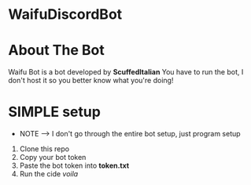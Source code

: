 # WaifuDiscordBot
# About The Bot
Waifu Bot is a bot developed by **ScuffedItalian**
You have to run the bot, I don't host it so you better know what you're doing!

# SIMPLE setup
* NOTE --> I don't go through the entire bot setup, just program setup
1. Clone this repo
2. Copy your bot token
3. Paste the bot token into __**token.txt**__
4. Run the cide
*voila*
